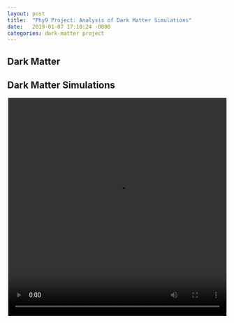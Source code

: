 ```yaml
---
layout: post
title:  "Phy9 Project: Analysis of Dark Matter Simulations"
date:   2019-01-07 17:10:24 -0800
categories: dark-matter project
---
```


## Dark Matter

## Dark Matter Simulations

<div style="text-align: center">
<video src="{{ site.url }}assets/videos/cosmo_10.mp4" width="500" height="500" controls preload> </video>
</div>
